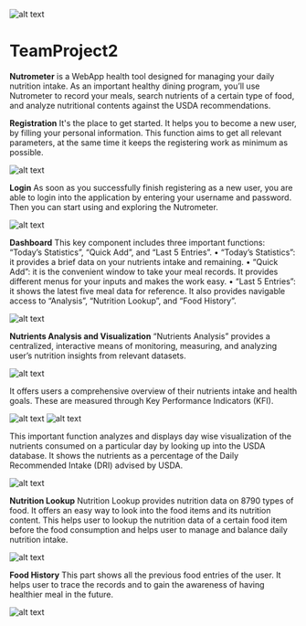 ![alt text](/static/images/Nutrometer.png)
# TeamProject2
**Nutrometer** is a WebApp health tool designed for managing your daily nutrition intake. As an important healthy dining program, you’ll use Nutrometer to record your meals, search nutrients of a certain type of food, and analyze nutritional contents against the USDA recommendations.


**Registration**
It's the place to get started. It helps you to become a new user, by filling your personal information. This function aims to get all relevant parameters, at the same time it keeps the registering work as minimum as possible.

![alt text](/static/images/register.png)


**Login**
As soon as you successfully finish registering as a new user, you are able to login into the application by entering your username and password. Then you can start using and exploring the Nutrometer.

![alt text](/static/images/login.png)


**Dashboard**
This key component includes three important functions: “Today’s Statistics”, “Quick Add”, and “Last 5 Entries”. 
•	“Today’s Statistics”: it provides a brief data on your nutrients intake and remaining.
•	“Quick Add”: it is the convenient window to take your meal records. It provides different menus for your inputs and makes the work easy.
•	“Last 5 Entries”: it shows the latest five meal data for reference.
It also provides navigable access to “Analysis”, “Nutrition Lookup”, and “Food History”.

![alt text](/static/images/dashboard.png)


**Nutrients Analysis and Visualization**
“Nutrients Analysis” provides a centralized, interactive means of monitoring, measuring, and analyzing user’s nutrition insights from relevant datasets.

![alt text](/static/images/filter.png)

It offers users a comprehensive overview of their nutrients intake and health goals. These are measured through Key Performance Indicators (KFI).

![alt text](/static/images/macro.png)
![alt text](/static/images/micro.png)

This important function analyzes and displays day wise visualization of the nutrients consumed on a particular day by looking up into the USDA database. It shows the nutrients as a percentage of the Daily Recommended Intake (DRI) advised by USDA.

![alt text](/static/images/percentage.png)


**Nutrition Lookup**
Nutrition Lookup provides nutrition data on 8790 types of food.
It offers an easy way to look into the food items and its nutrition content. This helps user to lookup the nutrition data of a certain food item before the food consumption and helps user to manage and balance daily nutrition intake.

![alt text](/static/images/lookup.png)


**Food History**
This part shows all the previous food entries of the user. It helps user to trace the records and to gain the awareness of having healthier meal in the future.

![alt text](/static/images/history.png)
